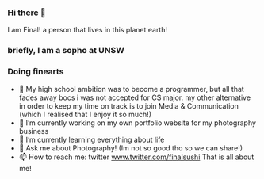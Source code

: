 ### Hi there 👋

<!--
**howtoace/howtoace** is a ✨ _special_ ✨ repository because its `README.md` (this file) appears on your GitHub profile.

Here are some ideas to get you started:

- 🔭 I’m currently working on ...
- 🌱 I’m currently learning ...
- 👯 I’m looking to collaborate on ...
- 🤔 I’m looking for help with ...
- 💬 Ask me about ...
- 📫 How to reach me: ...
- 😄 Pronouns: ...
- ⚡ Fun fact: ...
-->

I am Final! a person that lives in this planet earth!
### briefly, I am a sopho at UNSW
### Doing finearts 

- 🏫 My high school ambition was to become a programmer, but all that fades away bocs i was not accepted for CS major. my other alternative in order to keep my time on track is to join Media & Communication (which I realised that I enjoy it so much!)
- 🔭 I’m currently working on my own portfolio website for my photography business
- 🌱 I’m currently learning everything about life
- 💬 Ask me about Photography! (Im not so good tho so we can share!)
- 📫 How to reach me: twitter www.twitter.com/finalsushi
That is all about me!
